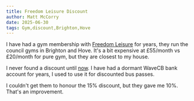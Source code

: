 ```yaml
---
title: Freedom Leisure Discount
author: Matt McCorry
date: 2025-06-30
tags: Gym,discount,Brighton,Hove
---
```


I have had a gym membership with [Freedom Leisure](https://www.freedom-leisure.co.uk/centres/withdean-sports-complex/) for years, they run the council gyms in Brighton and Hove. It's a bit expensive at £55/month vs £20/month for pure gym, but they are closest to my house.

I never found a discount until [now](https://wavecb.org.uk/gym-membership/). I have had a dormant WaveCB bank account for years, I used to use it for discounted bus passes.

I couldn't get them to honour the 15% discount, but they gave me 10%. That's an improvement.
